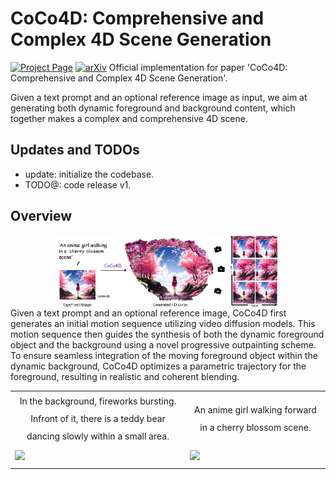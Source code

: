 # CoCo4D: Comprehensive and Complex 4D Scene Generation

[![Project Page](https://img.shields.io/badge/Project-Website-green)](https://colezwhy.github.io/coco4d/)
[![arXiv](https://img.shields.io/badge/arXiv-2506.19798-b31b1b.svg)](https://arxiv.org/abs/2506.19798) 
Official implementation for paper 'CoCo4D: Comprehensive and Complex 4D Scene Generation'.

Given a text prompt and an optional reference image as input, we aim at generating both dynamic foreground and background content, which together makes a complex and comprehensive 4D scene.

## Updates and TODOs
- update: initialize the codebase.
- TODO@: code release v1.

## Overview
<div align="center">
<img src="./assets/teaser.png" width="70%" alt="Teaser" align="center">    
</div>
Given a text prompt and an optional reference image, CoCo4D first generates an initial motion sequence utilizing video diffusion models. This motion sequence then guides the synthesis of both the dynamic foreground object and the background using a novel progressive outpainting scheme. To ensure seamless integration of the moving foreground object within the dynamic background, CoCo4D optimizes a parametric trajectory for the foreground, resulting in realistic and coherent blending.

<table class="center">
    <tr style="line-height: 2">
      <td width=40% style="border: none; text-align: center">In the background, fireworks bursting. Infront of it, there is a teddy bear dancing slowly within a small area.</td>
      <td width=32% style="border: none; text-align: center">An anime girl walking forward
      in a cherry blossom scene.</td>
    </tr>
    <tr style="line-height: 2">
      <td width=40% style="border: none"><img src="./assets/firework.gif"></td>
      <td width=32% style="border: none"><img src="./assets/cherry.gif"></td>
    </tr>
 </table>